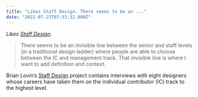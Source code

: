 ```yaml
---
title: "Likes Staff Design. There seems to be an ..."
date: "2022-07-23T07:33:32.000Z"
---
```


_Likes [Staff Design](https://staff.design/)._

> There seems to be an invisible line between the senior and staff levels (in a traditional design ladder) where people are able to choose between the IC and management track. That invisible line is where I want to add definition and context.

Brian Lovin’s [Staff Design](https://staff.design/) project contains interviews with eight designers whose careers have taken them on the individual contributor (IC) track to the highest level.
